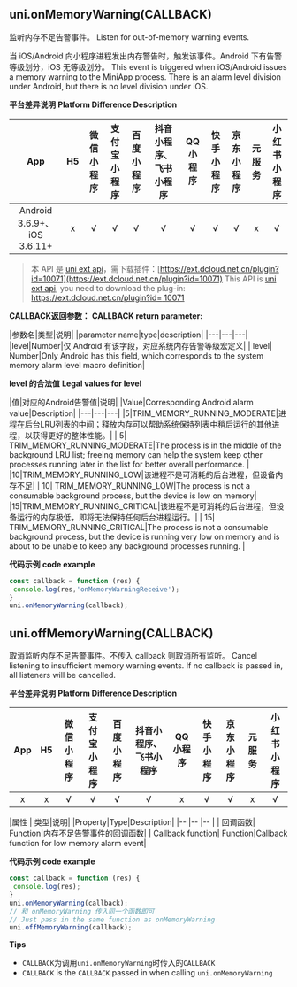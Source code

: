 ## uni.onMemoryWarning(CALLBACK)

监听内存不足告警事件。
Listen for out-of-memory warning events.

当 iOS/Android 向小程序进程发出内存警告时，触发该事件。Android 下有告警等级划分，iOS 无等级划分。
This event is triggered when iOS/Android issues a memory warning to the MiniApp process. There is an alarm level division under Android, but there is no level division under iOS.

**平台差异说明**
**Platform Difference Description**

|App|H5|微信小程序|支付宝小程序|百度小程序|抖音小程序、飞书小程序|QQ小程序|快手小程序|京东小程序|元服务|小红书小程序|
|:-:|:-:|:-:|:-:|:-:|:-:|:-:|:-:|:-:|:-:|:-:|
|Android 3.6.9+、iOS 3.6.11+|x|√|√|√|√|√|√|√|x|√|

<!-- UNIAPPAPIJSON.onMemoryWarning.compatibility -->

> 本 API 是 [uni ext api](https://uniapp.dcloud.net.cn/api/extapi.html)，需下载插件：[https://ext.dcloud.net.cn/plugin?id=10071](https://ext.dcloud.net.cn/plugin?id=10071)
> This API is [uni ext api](https://uniapp.dcloud.net.cn/api/extapi.html), you need to download the plug-in: [https://ext.dcloud.net.cn/plugin?id= 10071](https://ext.dcloud.net.cn/plugin?id=10071)

**CALLBACK返回参数：**
**CALLBACK return parameter:**

|参数名|类型|说明|
|parameter name|type|description|
|---|---|---|
|level|Number|仅 Android 有该字段，对应系统内存告警等级宏定义|
| level| Number|Only Android has this field, which corresponds to the system memory alarm level macro definition|



**level 的合法值**
**Legal values for level**

|值|对应的Android告警值|说明|
|Value|Corresponding Android alarm value|Description|
|---|---|---|
|5|TRIM_MEMORY_RUNNING_MODERATE|进程在后台LRU列表的中间；释放内存可以帮助系统保持列表中稍后运行的其他进程，以获得更好的整体性能。|
| 5| TRIM_MEMORY_RUNNING_MODERATE|The process is in the middle of the background LRU list; freeing memory can help the system keep other processes running later in the list for better overall performance. |
|10|TRIM_MEMORY_RUNNING_LOW|该进程不是可消耗的后台进程，但设备内存不足|
| 10| TRIM_MEMORY_RUNNING_LOW|The process is not a consumable background process, but the device is low on memory|
|15|TRIM_MEMORY_RUNNING_CRITICAL|该进程不是可消耗的后台进程，但设备运行的内存极低，即将无法保持任何后台进程运行。|
| 15| TRIM_MEMORY_RUNNING_CRITICAL|The process is not a consumable background process, but the device is running very low on memory and is about to be unable to keep any background processes running. |

**代码示例**
**code example**

```javascript
const callback = function (res) {
 console.log(res,'onMemoryWarningReceive');
}
uni.onMemoryWarning(callback);
```

<!-- UNIAPPAPIJSON.onMemoryWarning.tutorial -->

## uni.offMemoryWarning(CALLBACK)

取消监听内存不足告警事件。不传入 callback 则取消所有监听。
Cancel listening to insufficient memory warning events. If no callback is passed in, all listeners will be cancelled.


**平台差异说明**
**Platform Difference Description**

|App|H5|微信小程序|支付宝小程序|百度小程序|抖音小程序、飞书小程序|QQ小程序|快手小程序|京东小程序|元服务|小红书小程序|
|:-:|:-:|:-:|:-:|:-:|:-:|:-:|:-:|:-:|:-:|:-:|
|x|x|√|√|√|√|x|√|√|x|√|

<!-- UNIAPPAPIJSON.offMemoryWarning.compatibility -->

|属性	|	类型|说明|
|Property|Type|Description|
|--	|--	|--	|
|	回调函数|	Function|内存不足告警事件的回调函数|
| Callback function| Function|Callback function for low memory alarm event|



**代码示例**
**code example**

```javascript
const callback = function (res) {
 console.log(res);
}
uni.onMemoryWarning(callback);
// 和 onMemoryWarning 传入同一个函数即可
// Just pass in the same function as onMemoryWarning
uni.offMemoryWarning(callback);
```
**Tips**
- `CALLBACK`为调用`uni.onMemoryWarning`时传入的`CALLBACK`
- `CALLBACK` is the `CALLBACK` passed in when calling `uni.onMemoryWarning`

<!-- UNIAPPAPIJSON.offMemoryWarning.tutorial -->
